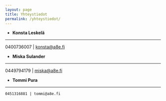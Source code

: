 ```yaml
---
layout: page
title: Yhteystiedot
permalink: /yhteystiedot/
---
```



  * **Konsta Leskelä**
  ----------------------

   0400736007  |  konsta@a8e.fi
   
  * **Miska Sulander**
  ----------------------
   0449794179 | miska@a8e.fi
  
   * **Tommi Pura**
  -------------------  
    0451316881 | tommi@a8e.fi
   
